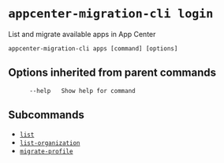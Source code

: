 # `appcenter-migration-cli login`

List and migrate available apps in App Center

```plaintext
appcenter-migration-cli apps [command] [options]
```

## Options inherited from parent commands

```plaintext
      --help   Show help for command
```

## Subcommands

- [`list`](list.md)
- [`list-organization`](list-organization.md)
- [`migrate-profile`](migrate-profile.md)
